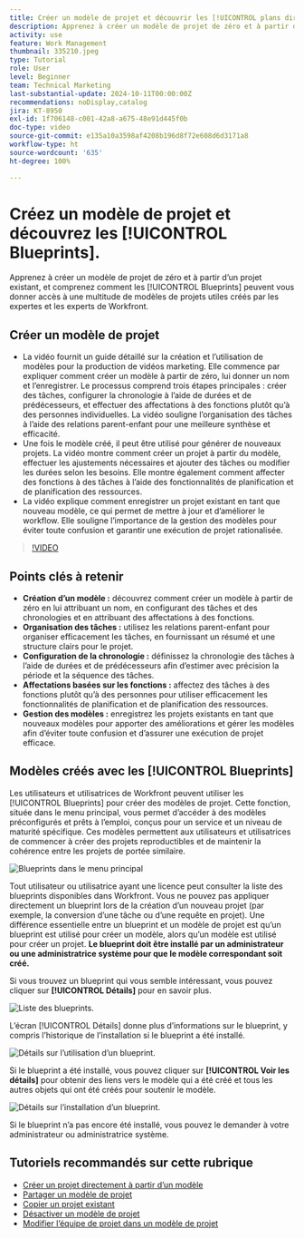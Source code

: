 ```yaml
---
title: Créer un modèle de projet et découvrir les [!UICONTROL plans directeurs]
description: Apprenez à créer un modèle de projet de zéro et à partir d’un projet existant, et comprenez comment les [!UICONTROL Blueprints] peuvent vous donner accès à une multitude de modèles de projets utiles créés par les expertes et les experts de Workfront.
activity: use
feature: Work Management
thumbnail: 335210.jpeg
type: Tutorial
role: User
level: Beginner
team: Technical Marketing
last-substantial-update: 2024-10-11T00:00:00Z
recommendations: noDisplay,catalog
jira: KT-8950
exl-id: 1f706148-c001-42a8-a675-48e91d445f0b
doc-type: video
source-git-commit: e135a10a3598af4208b196d8f72e608d6d3171a8
workflow-type: ht
source-wordcount: '635'
ht-degree: 100%

---
```


# Créez un modèle de projet et découvrez les [!UICONTROL Blueprints].


Apprenez à créer un modèle de projet de zéro et à partir d’un projet existant, et comprenez comment les [!UICONTROL Blueprints] peuvent vous donner accès à une multitude de modèles de projets utiles créés par les expertes et les experts de Workfront.

## Créer un modèle de projet

* La vidéo fournit un guide détaillé sur la création et l’utilisation de modèles pour la production de vidéos marketing. Elle commence par expliquer comment créer un modèle à partir de zéro, lui donner un nom et l’enregistrer. Le processus comprend trois étapes principales : créer des tâches, configurer la chronologie à l’aide de durées et de prédécesseurs, et effectuer des affectations à des fonctions plutôt qu’à des personnes individuelles. La vidéo souligne l’organisation des tâches à l’aide des relations parent-enfant pour une meilleure synthèse et efficacité.
* Une fois le modèle créé, il peut être utilisé pour générer de nouveaux projets. La vidéo montre comment créer un projet à partir du modèle, effectuer les ajustements nécessaires et ajouter des tâches ou modifier les durées selon les besoins. Elle montre également comment affecter des fonctions à des tâches à l’aide des fonctionnalités de planification et de planification des ressources.
* La vidéo explique comment enregistrer un projet existant en tant que nouveau modèle, ce qui permet de mettre à jour et d’améliorer le workflow. Elle souligne l’importance de la gestion des modèles pour éviter toute confusion et garantir une exécution de projet rationalisée.

>[!VIDEO](https://video.tv.adobe.com/v/3415444/?quality=12&learn=on&captions=fre_fr)

## Points clés à retenir

* **Création d’un modèle :** découvrez comment créer un modèle à partir de zéro en lui attribuant un nom, en configurant des tâches et des chronologies et en attribuant des affectations à des fonctions.
* **Organisation des tâches :** utilisez les relations parent-enfant pour organiser efficacement les tâches, en fournissant un résumé et une structure clairs pour le projet.
* **Configuration de la chronologie :** définissez la chronologie des tâches à l’aide de durées et de prédécesseurs afin d’estimer avec précision la période et la séquence des tâches.
* **Affectations basées sur les fonctions :** affectez des tâches à des fonctions plutôt qu’à des personnes pour utiliser efficacement les fonctionnalités de planification et de planification des ressources.
* **Gestion des modèles :** enregistrez les projets existants en tant que nouveaux modèles pour apporter des améliorations et gérer les modèles afin d’éviter toute confusion et d’assurer une exécution de projet efficace.


## Modèles créés avec les [!UICONTROL Blueprints]

Les utilisateurs et utilisatrices de Workfront peuvent utiliser les [!UICONTROL Blueprints] pour créer des modèles de projet. Cette fonction, située dans le menu principal, vous permet d’accéder à des modèles préconfigurés et prêts à l’emploi, conçus pour un service et un niveau de maturité spécifique. Ces modèles permettent aux utilisateurs et utilisatrices de commencer à créer des projets reproductibles et de maintenir la cohérence entre les projets de portée similaire.

![Blueprints dans le menu principal](assets/pt-blueprints-01.png)

Tout utilisateur ou utilisatrice ayant une licence peut consulter la liste des blueprints disponibles dans Workfront. Vous ne pouvez pas appliquer directement un blueprint lors de la création d’un nouveau projet (par exemple, la conversion d’une tâche ou d’une requête en projet). Une différence essentielle entre un blueprint et un modèle de projet est qu’un blueprint est utilisé pour créer un modèle, alors qu’un modèle est utilisé pour créer un projet. **Le blueprint doit être installé par un administrateur ou une administratrice système pour que le modèle correspondant soit créé.**

Si vous trouvez un blueprint qui vous semble intéressant, vous pouvez cliquer sur **[!UICONTROL Détails]** pour en savoir plus.

![Liste des blueprints](assets/pt-blueprints-02.png).

L’écran [!UICONTROL Détails] donne plus d’informations sur le blueprint, y compris l’historique de l’installation si le blueprint a été installé.

![Détails sur l’utilisation d’un blueprint](assets/pt-blueprints-03.png).

Si le blueprint a été installé, vous pouvez cliquer sur **[!UICONTROL Voir les détails]** pour obtenir des liens vers le modèle qui a été créé et tous les autres objets qui ont été créés pour soutenir le modèle.

![Détails sur l’installation d’un blueprint](assets/pt-blueprints-04.png).

Si le blueprint n’a pas encore été installé, vous pouvez le demander à votre administrateur ou administratrice système.

## Tutoriels recommandés sur cette rubrique

* [Créer un projet directement à partir d’un modèle](/help/manage-work/create-and-manage-project-templates/create-a-project-directly-from-a-template.md)
* [Partager un modèle de projet](/help/manage-work/create-and-manage-project-templates/share-a-project-template.md)
* [Copier un projet existant](/help/manage-work/manage-projects/copy-an-existing-project.md)
* [Désactiver un modèle de projet](/help/manage-work/create-and-manage-project-templates/deactivate-a-project-template.md)
* [Modifier l’équipe de projet dans un modèle de projet](/help/manage-work/create-and-manage-project-templates/edit-the-project-team-in-a-project-template.md)
